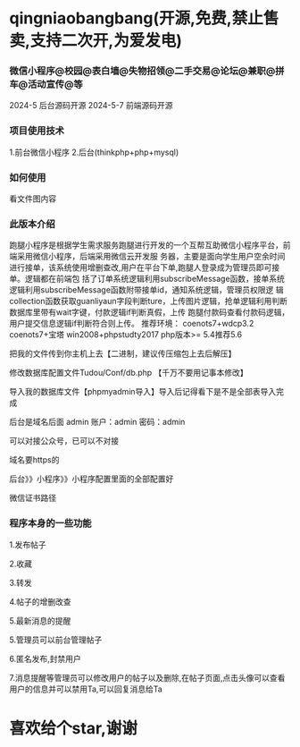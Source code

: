 # qingniaobangbang(开源,免费,禁止售卖,支持二次开,为爱发电)
### 微信小程序@校园@表白墙@失物招领@二手交易@论坛@兼职@拼车@活动宣传@等
2024-5 后台源码开源
2024-5-7 前端源码开源
### 项目使用技术
1.前台微信小程序 2.后台(thinkphp+php+mysql)
### 如何使用
看文件图内容

### 此版本介绍
跑腿小程序是根据学生需求服务跑腿进行开发的一个互帮互助微信小程序平台，前端采用微信小程序，后端采用微信云开发服 务器，主要是面向学生用户空余时间进行接单，该系统使用增删查改,用户在平台下单,跑腿人登录成为管理员即可接单。逻辑都在前端包 括了订单系统逻辑利用subscribeMessage函数，接单系统逻辑利用subscribeMessage函数附带接单id，通知系统逻辑，管理员权限逻 辑collection函数获取guanliyaun字段判断ture，上传图片逻辑，抢单逻辑利用判断数据库里带有wait字键，付款逻辑if判断真假，上传 跑腿付款码查看付款码逻辑，用户提交信息逻辑if判断符合则上传。 推荐环境： coenots7+wdcp3.2 coenots7+宝塔 win2008+phpstudty2017 php版本>= 5.4推荐5.6

把我的文件传到你主机上去【二进制，建议传压缩包上去后解压】

修改数据库配置文件Tudou/Conf/db.php 【千万不要用记事本修改】

导入我的数据库文件【phpmyadmin导入】导入后记得看下是不是全部表导入完成

后台是域名后面 admin 账户：admin 密码：admin

可以对接公众号，已可以不对接

域名要https的

后台》》小程序》》小程序配置里面的全部配置好

微信证书路径

### 程序本身的一些功能
1.发布帖子

2.收藏

3.转发

4.帖子的增删改查

5.最新消息的提醒

5.管理员可以前台管理帖子

6.匿名发布,封禁用户

7.消息提醒等管理员可以修改用户的帖子以及删除,在帖子页面,点击头像可以查看用户的信息并可以禁用Ta,可以回复消息给Ta
# 喜欢给个star,谢谢 
